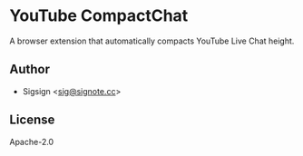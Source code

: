 # YouTube CompactChat

A browser extension that automatically compacts YouTube Live Chat height.

## Author

- Sigsign <<sig@signote.cc>>

## License

Apache-2.0
